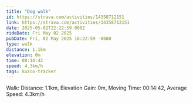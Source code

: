 ```yaml
---
title: "Dog walk"
id: https://strava.com/activities/14358712151
link: https://strava.com/activities/14358712151
date: 2025-05-02T22:22:59.000Z
rideDate: Fri May 02 2025
pubDate: Fri, 02 May 2025 16:22:59 -0600
type: walk
distance: 1.1km
elevation: 0m
time: 00:14:42
speed: 4.3km/h
tags: kuzco-tracker
---
```

Walk: Distance: 1.1km, Elevation Gain: 0m, Moving Time: 00:14:42, Average Speed: 4.3km/h